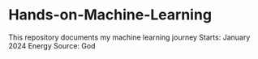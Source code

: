 # Hands-on-Machine-Learning
This repository documents my machine learning journey 
Starts: January 2024
Energy Source: God
